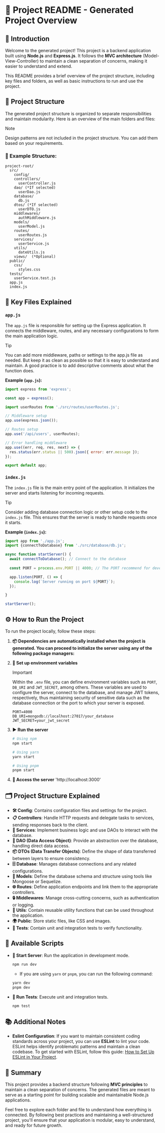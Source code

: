 # 🚀 Project README - Generated Project Overview

## 🎉 Introduction
Welcome to the generated project! This project is a backend application built using **Node.js** and **Express.js**. It follows the **MVC architecture** (Model-View-Controller) to maintain a clean separation of concerns, making it easier to understand and extend.

This README provides a brief overview of the project structure, including key files and folders, as well as basic instructions to run and use the project.

## 📁 Project Structure
The generated project structure is organized to separate responsibilities and maintain modularity. Here is an overview of the main folders and files:

> [!NOTE]
> Design patterns are not included in the project structure. You can add them based on your requirements.

### 📂 Example Structure:
```
project-root/
  src/
    config/
    controllers/
      userController.js
    dao/ (*If selected)
      userDao.js
    database/
      db.js
    dtos/ (*If selected)
      userDTO.js
    middlewares/
      authMiddleware.js
    models/
      userModel.js
    routes/
      userRoutes.js
    services/
      userService.js
    utils/
      dateUtils.js
    views/  (*Optional)
  public/
    css/
      styles.css
  tests/
    userService.test.js
  app.js
  index.js
```

## 📄 Key Files Explained
### `app.js`
The `app.js` file is responsible for setting up the Express application. It connects the middleware, routes, and any necessary configurations to form the main application logic.

> [!TIP]
> You can add more middleware, paths or settings to the app.js file as needed. But keep it as clean as possible so that it is easy to understand and maintain. A good practice is to add descriptive comments about what the function does.

**Example (`app.js`):**
```js
import express from 'express';

const app = express();

import userRoutes from './src/routes/userRoutes.js';

// Middleware setup
app.use(express.json());

// Routes setup
app.use('/api/users', userRoutes);

// Error handling middleware
app.use((err, req, res, next) => {
  res.status(err.status || 500).json({ error: err.message });
});

export default app;
```

### `index.js`
The `index.js` file is the main entry point of the application. It initializes the server and starts listening for incoming requests.

> [!TIP]
> Consider adding database connection logic or other setup code to the `index.js` file. This ensures that the server is ready to handle requests once it starts.

**Example (`index.js`):**
```js
import app from './app.js';
import {connectToDatabase} from './src/database/db.js';

async function startServer() {
  await connectToDatabase(); // Connect to the database
  
  const PORT = process.env.PORT || 4000; // The PORT recommend for development is 4000

  app.listen(PORT, () => {
    console.log(`Server running on port ${PORT}`);
  });

}

startServer();

```

## ⚙️ How to Run the Project
To run the project locally, follow these steps:

1. **📦 Dependencies are automatically installed when the project is generated. You can proceed to initialize the server using any of the following package managers:**

2. **🔧 Set up environment variables**
   
   >[!IMPORTANT]
   > Within the `.env` file, you can define environment variables such as `PORT`, `DB_URI` and `JWT_SECRET`, among others. These variables are used to configure the server, connect to the database, and manage JWT tokens, respectively, thus maintaining security of sensitive data such as the database connection or the port to which your server is exposed.

   ```
   PORT=4000
   DB_URI=mongodb://localhost:27017/your_database
   JWT_SECRET=your_jwt_secret
   ```

3. **▶️ Run the server**
   ```bash
   # Using npm
   npm start

   # Using yarn
   yarn start

   # Using pnpm
   pnpm start
   ```


4. **🚀 Access the server**
   'http://localhost:3000'


## 🗂️ Project Structure Explained
- **🛠️ Config**: Contains configuration files and settings for the project.
- **📋 Controllers**: Handle HTTP requests and delegate tasks to services, sending responses back to the client.
- **🧠 Services**: Implement business logic and use DAOs to interact with the database.
- **💾 DAO (Data Access Object)**: Provide an abstraction over the database, handling direct data access.
- **📦 DTOs (Data Transfer Objects)**: Define the shape of data transferred between layers to ensure consistency.
- **🗄️ Database**: Manages database connections and any related configurations.
- **📐 Models**: Define the database schema and structure using tools like Mongoose or Sequelize.
- **🌐 Routes**: Define application endpoints and link them to the appropriate controllers.
- **🔒 Middlewares**: Manage cross-cutting concerns, such as authentication or logging.
- **🔧 Utils**: Contain reusable utility functions that can be used throughout the application.
- **🌍 Public**: Store static files, like CSS and images.
- **🧪 Tests**: Contain unit and integration tests to verify functionality.

## 📝 Available Scripts
- **🚀 Start Server**: Run the application in development mode.
  ```bash
  npm run dev
  ```

  - If you are using `yarn` or `pnpm`, you can run the following command:
  ```bash
  yarn dev
  pnpm dev
  ```

- **🧪 Run Tests**: Execute unit and integration tests.
  ```bash
  npm test
  ```

## 📚 Additional Notes
- **Eslint Configuration**: If you want to maintain consistent coding standards across your project, you can use **ESLint** to lint your code. ESLint helps identify problematic patterns and maintain a clean codebase. To get started with ESLint, follow this guide: [How to Set Up ESLint in Your Project](https://eslint.org/docs/latest/user-guide/getting-started).

## 📌 Summary
This project provides a backend structure following **MVC principles** to maintain a clean separation of concerns. The generated files are meant to serve as a starting point for building scalable and maintainable Node.js applications.

Feel free to explore each folder and file to understand how everything is connected. By following best practices and maintaining a well-structured project, you'll ensure that your application is modular, easy to understand, and ready for future growth.
